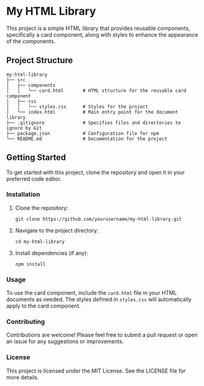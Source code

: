 # My HTML Library

This project is a simple HTML library that provides reusable components, specifically a card component, along with styles to enhance the appearance of the components.

## Project Structure

```
my-html-library
├── src
│   ├── components
│   │   └── card.html       # HTML structure for the reusable card component
│   ├── css
│   │   └── styles.css      # Styles for the project
│   └── index.html          # Main entry point for the document library
├── .gitignore              # Specifies files and directories to ignore by Git
├── package.json            # Configuration file for npm
└── README.md               # Documentation for the project
```

## Getting Started

To get started with this project, clone the repository and open it in your preferred code editor.

### Installation

1. Clone the repository:
   ```
   git clone https://github.com/yourusername/my-html-library.git
   ```
2. Navigate to the project directory:
   ```
   cd my-html-library
   ```
3. Install dependencies (if any):
   ```
   npm install
   ```

### Usage

To use the card component, include the `card.html` file in your HTML documents as needed. The styles defined in `styles.css` will automatically apply to the card component.

### Contributing

Contributions are welcome! Please feel free to submit a pull request or open an issue for any suggestions or improvements.

### License

This project is licensed under the MIT License. See the LICENSE file for more details.